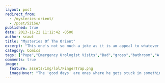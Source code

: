 ```yaml
---
layout: post
redirect_from: 
  - /mysteries-orient/
  - /post/5216e/
published: true
date: 2013-11-22 11:12:42 -0500
author: scawt
title: "Mysteries Of The Orient"
excerpt: "This one's not so much a joke as it is an appeal to whatever shreds of human decency still cling to Pope's psyche. Please stop. There isn't enough bleach in the world for me to ever be clean again; you win, so please... please..."
category: Comics
tags: ["Pope","Emergency Urologist Visits","Bad","gross","bathroom","A Failure To Understand The Core Concepts Of Bathroom Usage","There Is No Wrong Hole","Just Because It Hurts And Nobody Likes It Doesn't Mean We're Not Having A Good Time","I'm Not Sure About That Last Tag...","poop jokes"]
comments: true 
image:
  feature: assets/img/lol/FingerTrap.png
  imageHover: "The 'good days' are ones where he gets stuck in something and not the other way around."
---
```



